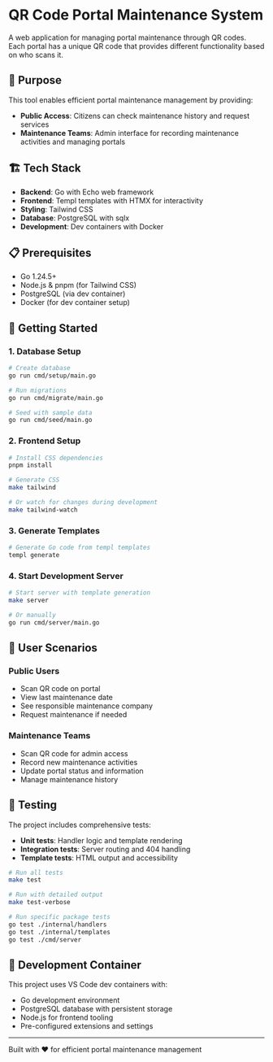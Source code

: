 # QR Code Portal Maintenance System

A web application for managing portal maintenance through QR codes. Each portal has a unique QR code that provides different functionality based on who scans it.

## 🎯 Purpose

This tool enables efficient portal maintenance management by providing:

- **Public Access**: Citizens can check maintenance history and request services
- **Maintenance Teams**: Admin interface for recording maintenance activities and managing portals

## 🏗️ Tech Stack

- **Backend**: Go with Echo web framework
- **Frontend**: Templ templates with HTMX for interactivity  
- **Styling**: Tailwind CSS
- **Database**: PostgreSQL with sqlx
- **Development**: Dev containers with Docker

## 📋 Prerequisites

- Go 1.24.5+
- Node.js & pnpm (for Tailwind CSS)
- PostgreSQL (via dev container)
- Docker (for dev container setup)

## 🚀 Getting Started

### 1. Database Setup
```bash
# Create database
go run cmd/setup/main.go

# Run migrations
go run cmd/migrate/main.go

# Seed with sample data
go run cmd/seed/main.go
```

### 2. Frontend Setup
```bash
# Install CSS dependencies  
pnpm install

# Generate CSS
make tailwind

# Or watch for changes during development
make tailwind-watch
```

### 3. Generate Templates
```bash
# Generate Go code from templ templates
templ generate
```

### 4. Start Development Server
```bash
# Start server with template generation
make server

# Or manually
go run cmd/server/main.go
```

## 🔄 User Scenarios

### Public Users
- Scan QR code on portal
- View last maintenance date
- See responsible maintenance company
- Request maintenance if needed

### Maintenance Teams  
- Scan QR code for admin access
- Record new maintenance activities
- Update portal status and information
- Manage maintenance history

## 🧪 Testing

The project includes comprehensive tests:

- **Unit tests**: Handler logic and template rendering
- **Integration tests**: Server routing and 404 handling  
- **Template tests**: HTML output and accessibility

```bash
# Run all tests
make test

# Run with detailed output
make test-verbose

# Run specific package tests
go test ./internal/handlers
go test ./internal/templates  
go test ./cmd/server
```

## 🐳 Development Container

This project uses VS Code dev containers with:
- Go development environment
- PostgreSQL database with persistent storage
- Node.js for frontend tooling
- Pre-configured extensions and settings

---

Built with ❤️ for efficient portal maintenance management
